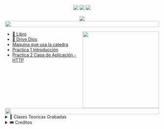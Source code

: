 
<div align="center"> <img src='https://img.shields.io/badge/contributions-welcome-brightgreen.svg?style=flat'>
<img src='https://img.shields.io/github/stars/Fabian-Martinez-Rincon/Redes-y-Comunicaciones'>
<img src='https://img.shields.io/github/repo-size/Fabian-Martinez-Rincon/Redes-y-Comunicaciones'> </div>

<br>


<div align="center"> 
<img src="https://readme-typing-svg.demolab.com?font=Fira+Code&size=30&duration=1200&pause=1000&color=F78E23&center=true&width=435&lines=Redes y Comunicaciones"/>



</div>



<img src= 'https://i.gifer.com/origin/8c/8cd3f1898255c045143e1da97fbabf10_w200.gif' height="20" width="100%">
<p><img width="250" align='right' src="https://media.giphy.com/media/6baW5lF9UxI6lfpc0c/giphy.gif"></p>


- [📕 Libro](https://drive.google.com/file/d/1w921vXwh6biZZB5UO2xDTcf8YuaSn4nQ/view)
- [📁 Drive Dios](https://drive.google.com/drive/folders/1PpIuw0DNzg91yChKWdSRtn9jRsmsN1nJ)
- [Maquina que usa la catedra](https://archivos.linti.unlp.edu.ar/index.php/s/L1QqkFChXW2CCXQ)
- [Practica 1 Introducción](https://fabian-martinez-rincon.github.io/Redes-y-Comunicaciones/Documentos/Practica1/Practica1Final.html)
- [Practica 2 Capa de Aplicación - HTTP](/Documentos/Practica2/Practica2.html)


<img src= 'https://i.gifer.com/origin/8c/8cd3f1898255c045143e1da97fbabf10_w200.gif' height="20" width="100%">



<details><summary>🎥 Clases Teoricas Grabadas</summary>

- [Presentación de la materia - 9/3](https://bigbluebutton.linti.unlp.edu.ar/playback/presentation/2.3/472904f53442431feff992fb77aa2b44dca73578-1646862489077)
- [Conceptos introductorios y Capa de aplicación (Intro) - 16/3](https://bigbluebutton.linti.unlp.edu.ar/playback/presentation/2.3/e53200e0f691a70ceb98ef960773faa779a0f3c8-1647468073015)
- [Capa de aplicación - HTTP - 23/3](https://bigbluebutton.linti.unlp.edu.ar/playback/presentation/2.3/25bedccfb8dd9ab30f442c6636143000e1dae0d3-1648072284229)
- [Capa de aplicación - HTTP (Cont) y DNS -30/3](https://bigbluebutton.linti.unlp.edu.ar/playback/presentation/2.3/7822bf5e3e634bd078e9ecafd192abfa3eb863f1-1648676357874)
- [Capa de aplicación - DNS (cont) , FTP y Mail (Intro) - 6/4](https://bigbluebutton.linti.unlp.edu.ar/playback/presentation/2.3/109875a7e015e2e1974b60f72bd7dcee4a92d14c-1649282314287)
- [Capa de aplic - Mail y Capa de Transporte(Intro) - 13/4](https://bigbluebutton.linti.unlp.edu.ar/playback/presentation/2.3/7fb26872c9aae8f1bebfe34017d48a8dd2bfddba-1649886587941)
- [Capa de transporte - 20/4](https://bigbluebutton.linti.unlp.edu.ar/playback/presentation/2.3/51dddba72150c621c4517d51711c08ea8f7015c6-1650492050091)
- [Capa de transporte (cont) - 27/4](https://bigbluebutton.linti.unlp.edu.ar/playback/presentation/2.3/15938871ab0dcda82c2e9437146a529d2140a07a-1651096552662)
- [Capa de transporte (cont) e Intro a capa de red- 4/5](https://bigbluebutton.linti.unlp.edu.ar/playback/presentation/2.3/b6806a4a9e1b358b1a2c30a631640c626295f987-1651699822073)
- [Capa de red - 11/5](https://bigbluebutton.linti.unlp.edu.ar/playback/presentation/2.3/6e47e71679494159e62cb18b4db65fa855f49503-1652306386693)
- [Capa de enlace- 1/6](https://bigbluebutton.linti.unlp.edu.ar/playback/presentation/2.3/85f68a320bfb3f9801a19eb5c92d05bcaa7ec28b-1654120460566)
- [Capa de enlace - 8/6](https://bigbluebutton.linti.unlp.edu.ar/playback/presentation/2.3/d229a2a23736ed64601f03de677f06ac557f8239-1654724694422)
</details>

<details><summary>🎟️ Creditos</summary>


Use información que fueron pasando las siguientes personas, no encontre todos los githubs :(
  
- [Tomatis](https://github.com/fotscode)
- Vicens
- [Torchia](https://github.com/LautaroTorchia)
- Olmos
- Manzin

</details>

#### 

